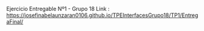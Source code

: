 Ejercicio Entregable Nº1 - Grupo 18
Link : https://josefinabelaunzaran0106.github.io/TPEInterfacesGrupo18/TP1/EntregaFinal/
